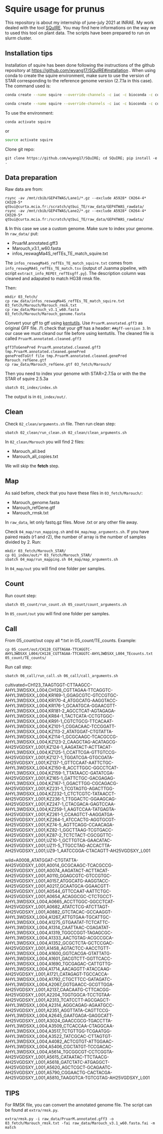 # Squire usage for prunus

This repository is about my internship of june-july 2021 at INRAE.
My work dealed with the tool [SQuIRE](https://github.com/wyang17/SQuIRE). You may find here informations on the way we to used this tool on plant data.
The scripts have been prepared to run on slurm cluster.


## Installation tips

Installation of squire has been done following the instructions of the github repository at https://github.com/wyang17/SQuIRE#installation .
When using conda to create the squire environment, make sure to use the version of STAR corresponding to the reference genome version (2.7.1a in this case).
The command used is:

```bash
conda create --name squire --override-channels -c iuc -c bioconda -c conda-forge -c defaults -c r python=2.7.13 bioconductor-deseq2=1.16.1 r-base=3.4.1 r-pheatmap bioconductor-vsn bioconductor-biocparallel=1.12.0 r-ggrepel star=2.7.5a bedtools=2.25.0 samtools=1.1 stringtie=1.3.3 igvtools=2.3.93 ucsc-genepredtobed ucsc-gtftogenepred ucsc-genepredtogtf ucsc-bedgraphtobigwig r-hexbin

conda create --name squire --override-channels -c iuc -c bioconda -c conda-forge -c defaults -c r python=2.7.13 bioconductor-deseq2=1.16.1 r-base=3.4.1 r-pheatmap bioconductor-vsn bioconductor-biocparallel=1.12.0 r-ggrepel star=2.7.5a bedtools=2.25.0 samtools=1.1 stringtie=2.1.0 igvtools=2.3.93 ucsc-genepredtobed ucsc-gtftogenepred ucsc-genepredtogtf ucsc-bedgraphtobigwig r-hexbin
```

To use the environment:
```bash
conda activate squire
```
or
```bash
source activate squire
```
Clone git repo:
```
git clone https://github.com/wyang17/SQuIRE; cd SQuIRE; pip install -e .
```


## Data preparation
Raw data are from:
```
rsync -av /mnt/cbib/GEP4TWAS/Lane1/*.gz --exclude A5928* CH264-4* CH320-5* qtbui@curta.mcia.fr:/scratch/qtbui_TE/raw_data/GEP4TWAS_rawdata/
rsync -av /mnt/cbib/GEP4TWAS/Lane2/*.gz --exclude A5928* CH264-4* CH320-5* qtbui@curta.mcia.fr:/scratch/qtbui_TE/raw_data/GEP4TWAS_rawdata/
```
&
In this case we use a custom genome. Make sure to index your genome.
In `raw_data/` put:
- PruarM.annotated.gff3
- Marouch_v3.1_w60.fasta
- infos_reswagMa4S_refTEs_TE_match_squire.txt

The `infos_reswagMa4S_refTEs_TE_match_squire.txt` comes from `info_reswagMA4S_refTEs_TE_match.tsv` (output of Juanma pipeline, with script `extract_info_REPEt_refTEsgff.py`). The description column was cleaned and adapated to match HG38 rmsk file.

Then:
```
mkdir 03_fetch/
cp raw_data/infos_reswagMa4S_refTEs_TE_match_squire.txt 03_fetch/Marouch/Marouch_rmsk.txt
cp raw_data/Marouch_v3.1_w60.fasta 03_fetch/Marouch/Marouch_genome.fasta
```
Convert your gff to gtf using [kentutils](https://agat.readthedocs.io/en/latest/gff_to_gtf.html#kent-utils).
Use `PruarM.annotated.gff3` as original GFF file.
/!\ check that your gff has a header: `##gff-version 3`. In our case we must cleand our file before using kentutils.
The cleaned file is called `PruarM.annotated.cleaned.gff3`
```
gff3ToGenePred PruarM.annotated.cleaned.gff3 tmp.PruarM.annotated.cleaned.genePred
genePredToGtf file tmp.PruarM.annotated.cleaned.genePred Marouch_refGene.gtf
cp raw_data/Marouch_refGene.gtf 03_fetch/Marouch/
```

Then you need to index your genome with STAR=2.7.5a or with the the STAR of squire 2.5.3a
```
sbatch 01_index/index.sh
```
The output is in `01_index/out/`.


## Clean
Check `02_clean/arguments.sh` file.
Then run clean step:
```
sbatch 02_clean/run_clean.sh 02_clean/clean_arguments.sh
```
In `02_clean/Marouch` you will find 2 files:
- Marouch_all.bed
- Marouch_all_copies.txt

We will skip the **fetch** step.


## Map
As said before, check that you have these files in `03_fetch/Marouch/`:
- Marouch_genome.fasta
- Marouch_refGene.gtf
- Marouch_rmsk.txt

In `raw_data`, let only fastq.gz files. Move .txt or any other file away.

Check `04_map/run_mapping.sh` and `04_map/map_arguments.sh`.
If you have paired reads (r1 and r2), the number of array is the number of samples divided by 2.
Run:
```
mkdir 03_fetch/Marouch_STAR/
cp 01_index/out/* 03_fetch/Marouch_STAR/
sbatch 04_map/run_mapping.sh 04_map/map_arguments.sh
```
In `04_map/out` you will find one folder per samples.

## Count
Run count step:
```
sbatch 05_count/run_count.sh 05_count/count_arguments.sh
```
In `05_count/out` you will find one folder per samples.

## Call
From 05_count/out copy all \*\.txt in 05_count/TE_counts. Example:
```
cp 05_count/out/CH128_CGTTAGAA-TTCAGGTC-AHYL3WDSXX_L004/CH128_CGTTAGAA-TTCAGGTC-AHYL3WDSXX_L004_TEcounts.txt 05_count/TE_counts/
```

Run call step:
```
sbatch 06_call/run_call.sh 06_call/call_arguments.sh
```
cultivated=CH123_TAAGTGGT-CTTAAGCC-AHYL3WDSXX_L004,CH128_CGTTAGAA-TTCAGGTC-AHYL3WDSXX_L004,KR169-1_GGAGCGTC-GTCCGTGC-AHYL3WDSXX_L004,KR170-4_ATGGCATG-AAGGTACC-AHYL3WDSXX_L004,KR176-1_GCAATGCA-GGAACGTT-AHYL3WDSXX_L004,KR181-2_AGCCTCAT-AGTAGAGA-AHYL3WDSXX_L004,KR84-1_TACTCATA-CCTGTGGC-AHYL3WDSXX_L004,KR91-1_CGTCTGCG-TTCACAAT-AHYL3WDSXX_L004,KZ101-1_CGGACAAC-TCCGGATT-AHYL3WDSXX_L004,KZ113-2_ATATGGAT-CTGTATTA-AHYL3WDSXX_L004,KZ114-1_GCGCAAGC-TCACGCCG-AHYL3WDSXX_L004,KZ123-2_CAAGCTAG-ACATAGCG-AH25VGDSXY_L001,KZ124-1_AAGATACT-ACTTACAT-AHYL3WDSXX_L004,KZ125-1_CCATTCGA-GTTGTCCG-AH25VGDSXY_L001,KZ127-1_TGGATCGA-GTGCGATA-AH25VGDSXY_L001,KZ137-1_GTTCCAAT-AATTCTGC-AHYL3WDSXX_L004,KZ150-8_ACCTTGGC-GGCCTCAT-AHYL3WDSXX_L004,KZ159-1_TTATAACC-GATATCGA-AH25VGDSXY_L001,KZ165-1_GATTCTGC-GACGAGAG-AHYL3WDSXX_L004,KZ167-1_GGACTTGG-CGCAGACG-AH25VGDSXY_L001,KZ231-1_TCGTAGTG-AGACTTGG-AHYL3WDSXX_L004,KZ232-1_CTCTCGTC-TATAACCT-AH25VGDSXY_L001,KZ236-1_TTGGACTC-GGAAGCAG-AH25VGDSXY_L001,KZ247-1_CTACGACA-GAGTCCAA-AHYL3WDSXX_L004,KZ259-1_AAGTCCAA-TATGAGTA-AH25VGDSXY_L001,KZ261-1_CCAAGTCT-AAGGATGA-AH25VGDSXY_L001,KZ264-1_ATCCACTG-AGGTGCGT-AH25VGDSXY_L001,KZ74-5_AGTTCAGG-CCAACAGA-AH25VGDSXY_L001,KZ82-1_GGCTTAAG-TCGTGACC-AH25VGDSXY_L001,KZ87-2_TCTCTACT-CGCGGTTC-AH25VGDSXY_L001,UZ10-1_GCTTGTCA-GAACATAC-AH25VGDSXY_L001,UZ11-5_TTGCCTAG-ACCACTTA-AH25VGDSXY_L001,UZ9-1_AATCCGGA-CTACAGTT-AH25VGDSXY_L001

wild=A0008_ATATGGAT-CTGTATTA-AH25VGDSXY_L001,A0014_GCGCAAGC-TCACGCCG-AH25VGDSXY_L001,A0074_AAGATACT-ACTTACAT-AH25VGDSXY_L001,A0110_GGAGCGTC-GTCCGTGC-AH25VGDSXY_L001,A0157_ATGGCATG-AAGGTACC-AH25VGDSXY_L001,A0217_GCAATGCA-GGAACGTT-AH25VGDSXY_L001,A0544_GTTCCAAT-AATTCTGC-AH25VGDSXY_L001,A0654_ACAGGCGC-CTCTGCCT-AHYL3WDSXX_L004,A0665_ACCTTGGC-GGCCTCAT-AH25VGDSXY_L001,A0682_ATATCTCG-ATCTTAGT-AH25VGDSXY_L001,A0882_GTCTACAC-GCCAAGGT-AHYL3WDSXX_L004,A1267_ATTGTGAA-TGCATTGC-AHYL3WDSXX_L004,A1275_GTGAATAT-TCTCATTC-AHYL3WDSXX_L004,A1314_CAATTAAC-CGAGATAT-AHYL3WDSXX_L004,A1319_TGGCCGGT-TAGAGCGC-AHYL3WDSXX_L004,A1333_AACTGTAG-ACGCCGCA-AHYL3WDSXX_L004,A1352_GCGCTCTA-GCTCCGAC-AH25VGDSXY_L001,A1458_AGTACTCC-AACCTGTT-AHYL3WDSXX_L004,A1600_GGTCACGA-GTATTATG-AHYL3WDSXX_L004,A1601_GACGTCTT-GGTTCACC-AHYL3WDSXX_L004,A1690_TGCGAGAC-CATTGTTG-AHYL3WDSXX_L004,A1714_AACAGGTT-ATACCAAG-AH25VGDSXY_L001,A1721_CATAGAGT-TGCCACCA-AHYL3WDSXX_L004,A1792_CTGCTTCC-GATAGATC-AHYL3WDSXX_L004,A2067_GGTGAACC-GCGTTGGA-AH25VGDSXY_L001,A2137_CAACAATG-CTTCACGG-AH25VGDSXY_L001,A2204_TGGTGGCA-TCCTGTAA-AH25VGDSXY_L001,A2313_TCATCCTT-AGCGAGCT-AHYL3WDSXX_L004,A2314_AGGCAGAG-AGAATGCC-AH25VGDSXY_L001,A2351_AGGTTATA-CAGTTCCG-AHYL3WDSXX_L004,A2645_GAATGAGA-GAGGCATT-AH25VGDSXY_L001,A3024_GAACCGCG-TGACCTTA-AHYL3WDSXX_L004,A3509_CTCACCAA-CTAGGCAA-AHYL3WDSXX_L004,A3517_TCTGTTGG-TCGAATGG-AHYL3WDSXX_L004,A3522_TATCGCAC-CTTAGTGT-AHYL3WDSXX_L004,A4082_ACTCGTGT-ATTGGAAC-AHYL3WDSXX_L004,A5406_CGCTATGT-TCCGACAC-AHYL3WDSXX_L004,A5614_TGCGGCGT-CCTCGGTA-AH25VGDSXY_L001,A5615_CATAATAC-TTCTAACG-AH25VGDSXY_L001,A5618_GATCTATC-ATGAGGCT-AH25VGDSXY_L001,A5620_AGCTCGCT-GCAGAATC-AH25VGDSXY_L001,A5790_CGGAACTG-CACTACGA-AH25VGDSXY_L001,A5810_TAAGGTCA-TGTCGTAG-AH25VGDSXY_L001

## TIPS

For RMSK file, you can convert the annotated genome file.
The script can be found at `extra/rmsk.py`.
```
extra/rmsk.py -i raw_data/PruarM.annotated.gff3 -o 03_fetch/Marouch_rmsk.txt -fai raw_data/Marouch_v3.1_w60.fasta.fai -m match
```
